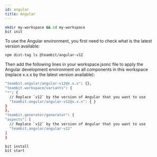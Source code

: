 ```yaml
---
id: angular
title: Angular
---
```



```bash
mkdir my-workspace && cd my-workspace
bit init
```

To use the Angular environment, you first need to check what is the latest version available:

```bash
npm dist-tag ls @teambit/angular-v12
```

Then add the following lines in your workspace.jsonc file to apply the Angular development environment on all components in this workspace (replace x.x.x by the latest version available):

```bash
"teambit.angular/angular-v12@x.x.x": {},
"teambit.workspace/variants": {
"*": {
  // Replace `v12` by the version of Angular that you want to use
  "teambit.angular/angular-v12@x.x.x": { }
}
},
"teambit.generator/generator": {
"aspects": [
  // Replace `v12` by the version of Angular that you want to use
  "teambit.angular/angular-v12"
]
}
```

```bash
bit install
bit start
```